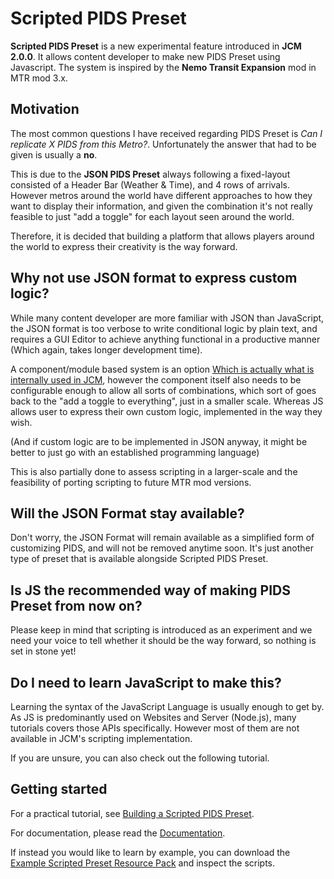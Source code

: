 # Scripted PIDS Preset

**Scripted PIDS Preset** is a new experimental feature introduced in **JCM 2.0.0**. It allows content developer to make new PIDS Preset using Javascript. The system is inspired by the **Nemo Transit Expansion** mod in MTR mod 3.x.

## Motivation
The most common questions I have received regarding PIDS Preset is *Can I replicate X PIDS from this Metro?*. Unfortunately the answer that had to be given is usually a **no**.

This is due to the **JSON PIDS Preset** always following a fixed-layout consisted of a Header Bar (Weather & Time), and 4 rows of arrivals.  
However metros around the world have different approaches to how they want to display their information, and given the combination it's not really feasible to just "add a toggle" for each layout seen around the world.

Therefore, it is decided that building a platform that allows players around the world to express their creativity is the way forward.

## Why not use JSON format to express custom logic?
While many content developer are more familiar with JSON than JavaScript, the JSON format is too verbose to write conditional logic by plain text, and requires a GUI Editor to achieve anything functional in a productive manner (Which again, takes longer development time).

A component/module based system is an option [Which is actually what is internally used in JCM](https://github.com/DistrictOfJoban/Joban-Client-Mod/tree/c11496cf73134d494673d37faca67745d24b051c/fabric/src/main/java/com/lx862/jcm/mod/data/pids/preset/components), however the component itself also needs to be configurable enough to allow all sorts of combinations, which sort of goes back to the "add a toggle to everything", just in a smaller scale. Whereas JS allows user to express their own custom logic, implemented in the way they wish.

(And if custom logic are to be implemented in JSON anyway, it might be better to just go with an established programming language)

This is also partially done to assess scripting in a larger-scale and the feasibility of porting scripting to future MTR mod versions.

## Will the JSON Format stay available?
Don't worry, the JSON Format will remain available as a simplified form of customizing PIDS, and will not be removed anytime soon. It's just another type of preset that is available alongside Scripted PIDS Preset.

## Is JS the recommended way of making PIDS Preset from now on?
Please keep in mind that scripting is introduced as an experiment and we need your voice to tell whether it should be the way forward, so nothing is set in stone yet!

## Do I need to learn JavaScript to make this?
Learning the syntax of the JavaScript Language is usually enough to get by. As JS is predominantly used on Websites and Server (Node.js), many tutorials covers those APIs specifically. However most of them are not available in JCM's scripting implementation.

If you are unsure, you can also check out the following tutorial.

## Getting started
For a practical tutorial, see [Building a Scripted PIDS Preset](./tut/index.md).

For documentation, please read the [Documentation](../../scripting/pids.md).

If instead you would like to learn by example, you can download the [Example Scripted Preset Resource Pack](./files/JCM_JS_PIDS_RP.zip) and inspect the scripts.
